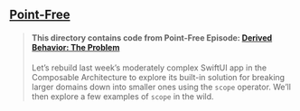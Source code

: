 ## [Point-Free](https://www.pointfree.co)

> #### This directory contains code from Point-Free Episode: [Derived Behavior: The Problem](https://www.pointfree.co/episodes/ep147-derived-behavior-composable-architecture)
>
> Let’s rebuild last week’s moderately complex SwiftUI app in the Composable Architecture to explore its built-in solution for breaking larger domains down into smaller ones using the `scope` operator. We’ll then explore a few examples of `scope` in the wild.
